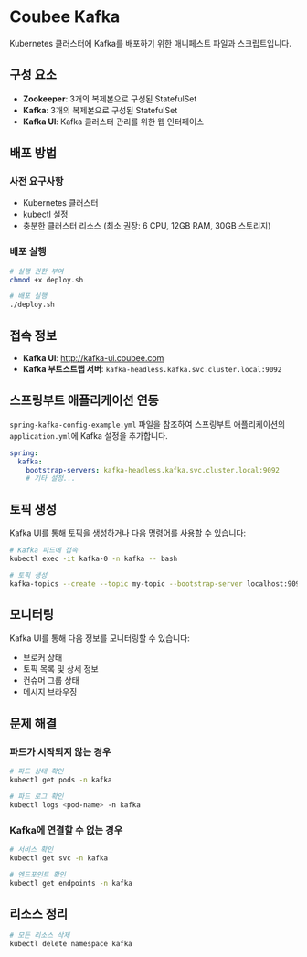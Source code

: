 # Coubee Kafka

Kubernetes 클러스터에 Kafka를 배포하기 위한 매니페스트 파일과 스크립트입니다.

## 구성 요소

- **Zookeeper**: 3개의 복제본으로 구성된 StatefulSet
- **Kafka**: 3개의 복제본으로 구성된 StatefulSet
- **Kafka UI**: Kafka 클러스터 관리를 위한 웹 인터페이스

## 배포 방법

### 사전 요구사항

- Kubernetes 클러스터
- kubectl 설정
- 충분한 클러스터 리소스 (최소 권장: 6 CPU, 12GB RAM, 30GB 스토리지)

### 배포 실행

```bash
# 실행 권한 부여
chmod +x deploy.sh

# 배포 실행
./deploy.sh
```

## 접속 정보

- **Kafka UI**: http://kafka-ui.coubee.com
- **Kafka 부트스트랩 서버**: `kafka-headless.kafka.svc.cluster.local:9092`

## 스프링부트 애플리케이션 연동

`spring-kafka-config-example.yml` 파일을 참조하여 스프링부트 애플리케이션의 `application.yml`에 Kafka 설정을 추가합니다.

```yaml
spring:
  kafka:
    bootstrap-servers: kafka-headless.kafka.svc.cluster.local:9092
    # 기타 설정...
```

## 토픽 생성

Kafka UI를 통해 토픽을 생성하거나 다음 명령어를 사용할 수 있습니다:

```bash
# Kafka 파드에 접속
kubectl exec -it kafka-0 -n kafka -- bash

# 토픽 생성
kafka-topics --create --topic my-topic --bootstrap-server localhost:9092 --partitions 3 --replication-factor 3
```

## 모니터링

Kafka UI를 통해 다음 정보를 모니터링할 수 있습니다:

- 브로커 상태
- 토픽 목록 및 상세 정보
- 컨슈머 그룹 상태
- 메시지 브라우징

## 문제 해결

### 파드가 시작되지 않는 경우

```bash
# 파드 상태 확인
kubectl get pods -n kafka

# 파드 로그 확인
kubectl logs <pod-name> -n kafka
```

### Kafka에 연결할 수 없는 경우

```bash
# 서비스 확인
kubectl get svc -n kafka

# 엔드포인트 확인
kubectl get endpoints -n kafka
```

## 리소스 정리

```bash
# 모든 리소스 삭제
kubectl delete namespace kafka
``` 